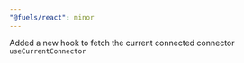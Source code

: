 ```yaml
---
"@fuels/react": minor
---
```


Added a new hook to fetch the current connected connector `useCurrentConnector`
